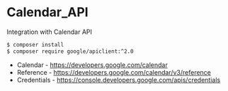 # Calendar_API
Integration with Calendar API 

```sh
$ composer install
$ composer require google/apiclient:^2.0
```

- Calendar - https://developers.google.com/calendar
- Reference - https://developers.google.com/calendar/v3/reference
- Credentials - https://console.developers.google.com/apis/credentials
